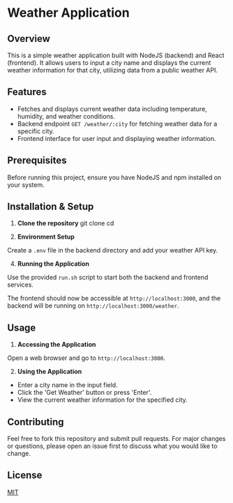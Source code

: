 # Weather Application

## Overview

This is a simple weather application built with NodeJS (backend) and React (frontend). It allows users to input a city name and displays the current weather information for that city, utilizing data from a public weather API.

## Features

- Fetches and displays current weather data including temperature, humidity, and weather conditions.
- Backend endpoint `GET /weather/:city` for fetching weather data for a specific city.
- Frontend interface for user input and displaying weather information.

## Prerequisites

Before running this project, ensure you have NodeJS and npm installed on your system.

## Installation & Setup

1. **Clone the repository**
git clone <repository-url>
cd <repository-directory>

2. **Environment Setup**

Create a `.env` file in the backend directory and add your weather API key.

4. **Running the Application**

Use the provided `run.sh` script to start both the backend and frontend services.

The frontend should now be accessible at `http://localhost:3000`, and the backend will be running on `http://localhost:3000/weather`.

## Usage

1. **Accessing the Application**

Open a web browser and go to `http://localhost:3000`.

2. **Using the Application**

- Enter a city name in the input field.
- Click the 'Get Weather' button or press 'Enter'.
- View the current weather information for the specified city.

## Contributing

Feel free to fork this repository and submit pull requests. For major changes or questions, please open an issue first to discuss what you would like to change.

## License

[MIT](https://choosealicense.com/licenses/mit/)
